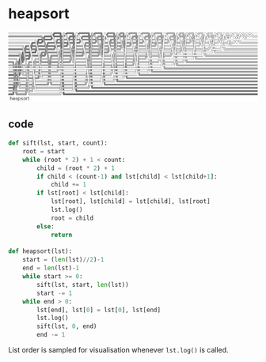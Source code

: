 # heapsort
![detail](images/weave-heapsort.png)
## code
```python
def sift(lst, start, count):
    root = start
    while (root * 2) + 1 < count:
        child = (root * 2) + 1
        if child < (count-1) and lst[child] < lst[child+1]:
            child += 1
        if lst[root] < lst[child]:
            lst[root], lst[child] = lst[child], lst[root]
            lst.log()
            root = child
        else:
            return

def heapsort(lst):
    start = (len(lst)//2)-1
    end = len(lst)-1
    while start >= 0:
        sift(lst, start, len(lst))
        start -= 1
    while end > 0:
        lst[end], lst[0] = lst[0], lst[end]
        lst.log()
        sift(lst, 0, end)
        end -= 1
```

List order is sampled for visualisation whenever `lst.log()` is called.